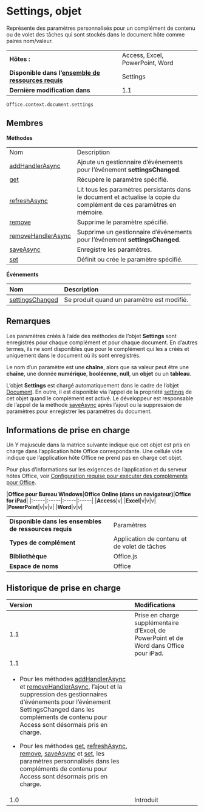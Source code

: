 
# Settings, objet
Représente des paramètres personnalisés pour un complément de contenu ou de volet des tâches qui sont stockés dans le document hôte comme paires nom/valeur.

|||
|:-----|:-----|
|**Hôtes :**|Access, Excel, PowerPoint, Word|
|**Disponible dans l’[ensemble de ressources requis](../../docs/overview/specify-office-hosts-and-api-requirements.md)**|Settings|
|**Dernière modification dans**|1.1|

```
Office.context.document.settings
```


## Membres


**Méthodes**

|||
|:-----|:-----|
|Nom|Description|
|[addHandlerAsync](../../reference/shared/settings.addhandlerasync.md)|Ajoute un gestionnaire d’événements pour l’événement **settingsChanged**.|
|[get](../../reference/shared/settings.get.md)|Récupère le paramètre spécifié.|
|[refreshAsync](../../reference/shared/settings.refreshasync.md)|Lit tous les paramètres persistants dans le document et actualise la copie du complément de ces paramètres en mémoire.|
|[remove](../../reference/shared/settings.remove.md)|Supprime le paramètre spécifié.|
|[removeHandlerAsync](../../reference/shared/settings.removehandlerasync.md)|Supprime un gestionnaire d’événements pour l’événement **settingsChanged**.|
|[saveAsync](../../reference/shared/settings.saveasync.md)|Enregistre les paramètres.|
|[set](../../reference/shared/settings.set.md)|Définit ou crée le paramètre spécifié.|

**Événements**


|**Nom**|**Description**|
|:-----|:-----|
|[settingsChanged](../../reference/shared/settings.settingschangedevent.md)|Se produit quand un paramètre est modifié.|

## Remarques

Les paramètres créés à l’aide des méthodes de l’objet **Settings** sont enregistrés pour chaque complément et pour chaque document. En d’autres termes, ils ne sont disponibles que pour le complément qui les a créés et uniquement dans le document où ils sont enregistrés.

Le nom d’un paramètre est une **chaîne**, alors que sa valeur peut être une **chaîne**, une donnée **numérique**, **booléenne**, **null**, un **objet** ou un **tableau**.

L’objet **Settings** est chargé automatiquement dans le cadre de l’objet [Document](../../reference/shared/document.md). En outre, il est disponible via l’appel de la propriété [settings](../../reference/shared/document.settings.md) de cet objet quand le complément est activé. Le développeur est responsable de l’appel de la méthode [saveAsync](../../reference/shared/settings.saveasync.md) après l’ajout ou la suppression de paramètres pour enregistrer les paramètres du document.


## Informations de prise en charge


Un Y majuscule dans la matrice suivante indique que cet objet est pris en charge dans l’application hôte Office correspondante. Une cellule vide indique que l’application hôte Office ne prend pas en charge cet objet.

Pour plus d’informations sur les exigences de l’application et du serveur hôtes Office, voir [Configuration requise pour exécuter des compléments pour Office](../../docs/overview/requirements-for-running-office-add-ins.md).


|**Office pour Bureau Windows**|**Office Online (dans un navigateur)**|**Office for iPad**|
|:-----|:-----|:-----|:-----|
|**Access**|v|
|**Excel**|v|v|v|
|**PowerPoint**|v|v|v|
|**Word**|v|v|

|||
|:-----|:-----|
|**Disponible dans les ensembles de ressources requis**|Paramètres|
|**Types de complément**|Application de contenu et de volet de tâches|
|**Bibliothèque**|Office.js|
|**Espace de noms**|Office|

## Historique de prise en charge




|**Version**|**Modifications**|
|:-----|:-----|
|1.1|Prise en charge supplémentaire d’Excel, de PowerPoint et de Word dans Office pour iPad.|
|1.1|
<ul xmlns:xlink="http://www.w3.org/1999/xlink" xmlns:mtps="http://msdn2.microsoft.com/mtps" xmlns:MSHelp="http://msdn.microsoft.com/mshelp" xmlns:mshelp="http://msdn.microsoft.com/mshelp" xmlns:ddue="http://ddue.schemas.microsoft.com/authoring/2003/5" xmlns:msxsl="urn:schemas-microsoft-com:xslt"><li><p>Pour les méthodes <a href="7c4780cf-a779-4ac9-a362-c0bacae64a96.htm">addHandlerAsync</a> et <a href="735a255b-2a86-4b43-b1fa-e2a305815615.htm">removeHandlerAsync</a>, l’ajout et la suppression des gestionnaires d’événements pour l’événement <span class="keyword">SettingsChanged</span> dans les compléments de contenu pour Access sont désormais pris en charge. </p></li><li><p>Pour les méthodes <a href="aeac06dd-994e-4235-b208-1bd117395296.htm">get</a>, <a href="53a52c47-24b4-4d2d-b840-fe1b242cd795.htm">refreshAsync</a>, <a href="a92446bf-de65-45bd-8412-36ea8e77c5a2.htm">remove</a>, <a href="7147c221-937c-477c-98a6-f59d6200c27b.htm">saveAsync</a> et <a href="4e2c9758-953e-41e8-aca6-d8daf764a584.htm">set</a>, les paramètres personnalisés dans les compléments de contenu pour Access sont désormais pris en charge.</p></li></ul>|
|1.0|Introduit|

